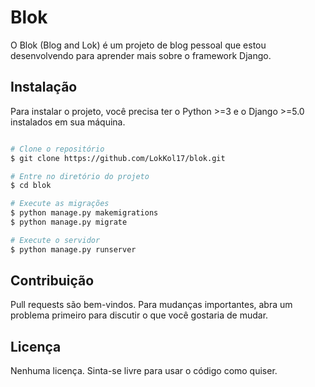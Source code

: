 # Blok

O Blok (Blog and Lok) é um projeto de blog pessoal que estou desenvolvendo para aprender mais sobre o framework Django.

## Instalação

Para instalar o projeto, você precisa ter o Python >=3 e o Django >=5.0 instalados em sua máquina.

```bash

# Clone o repositório
$ git clone https://github.com/LokKol17/blok.git

# Entre no diretório do projeto
$ cd blok

# Execute as migrações
$ python manage.py makemigrations
$ python manage.py migrate

# Execute o servidor
$ python manage.py runserver

```
## Contribuição

Pull requests são bem-vindos. Para mudanças importantes, abra um problema primeiro para discutir o que você gostaria de mudar.

## Licença
Nenhuma licença. Sinta-se livre para usar o código como quiser.

